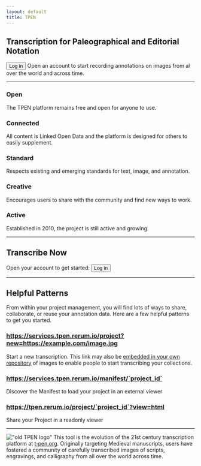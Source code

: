 ```yaml
---
layout: default
title: TPEN
---
```


## Transcription for Paleographical and Editorial Notation

<button role="button"> Log in </button>
Open an account to start recording annotations on images from al over the world and across time.

---

### Open

The TPEN platform remains free and open for anyone to use.

### Connected

All content is Linked Open Data and the platform is designed for others to easily supplement.

### Standard

Respects existing and emerging standards for text, image, and annotation.

### Creative

Encourages users to share with the community and find new ways to work.

### Active

Established in 2010, the project is still active and growing. 

---

## Transcribe Now

Open your account to get started: <button role="button"> Log in </button>

---

## Helpful Patterns

From within your project management, you will find lots of ways to share, collaborate, or reuse your annotation data. 
Here are a few helpful patterns to get you started.

### https://services.tpen.rerum.io/project?new=https://example.com/image.jpg

Start a new transcription. This link may also be [embedded in your own repository](https://github.com/CenterForDigitalHumanities/TPEN3/issues/32) of images to enable people to start transcribing your collections.


### https://services.tpen.rerum.io/manifest/`project_id`

Discover the Manifest to load your project in an external viewer


### https://tpen.rerum.io/project/`project_id`?view=html

Share your Project in a readonly viewer

---

!["old TPEN logo"]({{site.baseurl}}/assets/img/tpen_clearShadowSmall.png)
This tool is the evolution of the 21st century transcription platform at [t‑pen.org](https://t-pen.org).
Originally targeting Medieval manuscripts, users have fostered a community of carefully
transcribed images of scripts, engravings, and calligraphy from all over the world across time.
